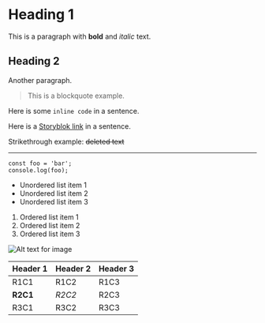 # Heading 1

This is a paragraph with **bold** and *italic* text.

## Heading 2

Another paragraph.

> This is a blockquote example.

Here is some `inline code` in a sentence.

Here is a [Storyblok link](https://www.storyblok.com/) in a sentence.

Strikethrough example: ~~deleted text~~

---

```
const foo = 'bar';
console.log(foo);
```

- Unordered list item 1
- Unordered list item 2
- Unordered list item 3

1. Ordered list item 1
2. Ordered list item 2
3. Ordered list item 3

![Alt text for image](https://a.storyblok.com/f/279818/710x528/c53330ed26/tresjs-doge.jpg "Image Title")

| Header 1 | Header 2 | Header 3 |
|----------|----------|----------|
| R1C1     | R1C2     | R1C3     |
| **R2C1**     | *R2C2*     | R2C3     |
| R3C1     | R3C2     | R3C3     |
